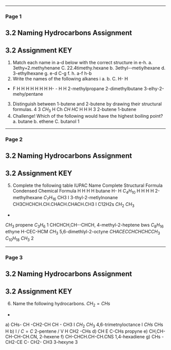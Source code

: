 

---

### Page 1

## 3.2 Naming Hydrocarbons Assignment
## 3.2 Assignment KEY
1. Match each name in a-d below with the correct structure in e-h.
a. 3ethy+2.methyhenane
C. 22.4timethy.hexane
b. 3ethyl--metiylhexane
d. 3-ethylhexane
g.
e-d
C-g
f.
h.
a-f
h-b
2. Write the names of the following alkanes
i
a.
b.
C.
H- H
- F
H H
H H
H
H H
H- - H
H
2-methylpropane 2-dimethylbutane
3-elhy-2-mehy/pentane
3. Distinguish between 1-butene and 2-butene by drawing their structural formulas.
4
3
$CH_3$
H
Ch
$CH$
$HC$
H
H
H
3
2-butene
1-butene
4. Challenge! Which of the following would have the highest boiling point?
a. butane
b. ethene
C. butanol
1


---

### Page 2

## 3.2 Naming Hydrocarbons Assignment
## 3.2 Assignment KEY
5. Complete the following table
IUPAC Name
Complete Structural Formula
Condensed Chemical Formula
H H H H
butane
H-
H
$C_4H_10$
H H H H
2-methylhexane
$C_7H_16$
CH3 I
3-thyl-2-metlylnonane
CH3CHCHCH.CH.CHACH.CHACH.CH3
I
C12H2s
$CH_2$
$CH_3$
-
$CH_3$
propene
$C_3H_6$
1
CHCHCH,CH--CHCH,
4-methyl-2-heptene
bws
$C_8H_16$
ethyne
H-CEC-HCM
$CH_3$
5,6-dimethlyl-2-octyne
$CHACECCHCHCHCCH_3$
$C_10H_18$
$CH_3$
2


---

### Page 3

## 3.2 Naming Hydrocarbons Assignment
## 3.2 Assignment KEY
6. Name the following hydrocarbons.
$CH_2 = CHs$
-
a) CHs- CH -CH2-CH CH - CH3
I
$CH_2$
$CH_3$
4,6-trimetnyloctance
I
$CHs$
CHs H
b)
I /
$C=C$
2-pentene
/
V
H
CH2 -CHs
d) CH E C-CHs
propyne
e) CH,CH-CH-CH-CH.CN,
2-hexene
f) CH-CHCH.CH-CH.CNS
1,4-hexadiene
g) CHs - CH2-CE C- CH2- CH3
3-hexyne
3